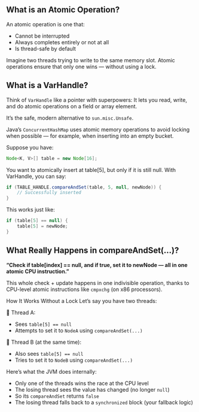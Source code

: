 ## What is an Atomic Operation?

An atomic operation is one that:

- Cannot be interrupted
- Always completes entirely or not at all
- Is thread-safe by default

Imagine two threads trying to write to the same memory slot.
Atomic operations ensure that only one wins — without using a lock.

## What is a VarHandle?

Think of `VarHandle` like a pointer with superpowers:
It lets you read, write, and do atomic operations on a field or array element.

It’s the safe, modern alternative to `sun.misc.Unsafe`.

Java’s `ConcurrentHashMap` uses atomic memory operations to avoid locking when possible — for example, when inserting into an empty bucket.

Suppose you have:

```java
Node<K, V>[] table = new Node[16];
```

You want to atomically insert at table[5], but only if it is still null.
With VarHandle, you can say:

```java
if (TABLE_HANDLE.compareAndSet(table, 5, null, newNode)) {
    // Successfully inserted
}
```

This works just like:

```java
if (table[5] == null) {
    table[5] = newNode;
}
```

## What Really Happens in compareAndSet(...)?

**“Check if table[index] == null, and if true, set it to newNode — all in one atomic CPU instruction.”**

This whole check + update happens in one indivisible operation, thanks to CPU-level atomic instructions like `cmpxchg` (on x86 processors).

How It Works Without a Lock
Let’s say you have two threads:

🧵 Thread A:

- Sees `table[5] == null`
- Attempts to set it to `NodeA` using `compareAndSet(...)`

🧵 Thread B (at the same time):

- Also sees `table[5] == null`
- Tries to set it to `NodeB` using `compareAndSet(...)`

Here’s what the JVM does internally:

- Only one of the threads wins the race at the CPU level
- The losing thread sees the value has changed (no longer `null`)
- So its `compareAndSet` returns `false`
- The losing thread falls back to a `synchronized` block (your fallback logic)
